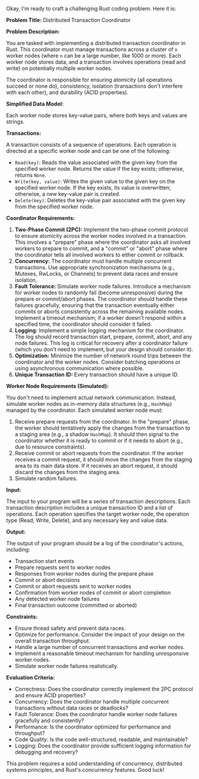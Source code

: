 Okay, I'm ready to craft a challenging Rust coding problem. Here it is:

**Problem Title:** Distributed Transaction Coordinator

**Problem Description:**

You are tasked with implementing a distributed transaction coordinator in Rust.  This coordinator must manage transactions across a cluster of `n` worker nodes (where `n` can be a large number, like 1000 or more). Each worker node stores data, and a transaction involves operations (read and write) on potentially multiple worker nodes.

The coordinator is responsible for ensuring atomicity (all operations succeed or none do), consistency, isolation (transactions don't interfere with each other), and durability (ACID properties).

**Simplified Data Model:**

Each worker node stores key-value pairs, where both keys and values are strings.

**Transactions:**

A transaction consists of a sequence of operations. Each operation is directed at a specific worker node and can be one of the following:

*   `Read(key)`: Reads the value associated with the given key from the specified worker node. Returns the value if the key exists; otherwise, returns `None`.
*   `Write(key, value)`: Writes the given value to the given key on the specified worker node. If the key exists, its value is overwritten; otherwise, a new key-value pair is created.
*   `Delete(key)`: Deletes the key-value pair associated with the given key from the specified worker node.

**Coordinator Requirements:**

1.  **Two-Phase Commit (2PC):** Implement the two-phase commit protocol to ensure atomicity across the worker nodes involved in a transaction. This involves a "prepare" phase where the coordinator asks all involved workers to prepare to commit, and a "commit" or "abort" phase where the coordinator tells all involved workers to either commit or rollback.
2.  **Concurrency:** The coordinator must handle multiple concurrent transactions. Use appropriate synchronization mechanisms (e.g., Mutexes, RwLocks, or Channels) to prevent data races and ensure isolation.
3.  **Fault Tolerance:**  Simulate worker node failures. Introduce a mechanism for worker nodes to randomly fail (become unresponsive) during the prepare or commit/abort phases. The coordinator should handle these failures gracefully, ensuring that the transaction eventually either commits or aborts consistently across the remaining available nodes. Implement a timeout mechanism; if a worker doesn't respond within a specified time, the coordinator should consider it failed.
4.  **Logging:** Implement a simple logging mechanism for the coordinator. The log should record transaction start, prepare, commit, abort, and any node failures. This log is critical for recovery after a coordinator failure (which you don't need to implement, but your design should consider it).
5.  **Optimization:**  Minimize the number of network round trips between the coordinator and the worker nodes. Consider batching operations or using asynchronous communication where possible.
6.  **Unique Transaction ID:** Every transaction should have a unique ID.

**Worker Node Requirements (Simulated):**

You don't need to implement actual network communication. Instead, simulate worker nodes as in-memory data structures (e.g., `HashMap`) managed by the coordinator.  Each simulated worker node must:

1.  Receive prepare requests from the coordinator.  In the "prepare" phase, the worker should tentatively apply the changes from the transaction to a staging area (e.g., a shadow `HashMap`).  It should then signal to the coordinator whether it is ready to commit or if it needs to abort (e.g., due to resource constraints).
2.  Receive commit or abort requests from the coordinator.  If the worker receives a commit request, it should move the changes from the staging area to its main data store.  If it receives an abort request, it should discard the changes from the staging area.
3. Simulate random failures.

**Input:**

The input to your program will be a series of transaction descriptions. Each transaction description includes a unique transaction ID and a list of operations. Each operation specifies the target worker node, the operation type (Read, Write, Delete), and any necessary key and value data.

**Output:**

The output of your program should be a log of the coordinator's actions, including:

*   Transaction start events
*   Prepare requests sent to worker nodes
*   Responses from worker nodes during the prepare phase
*   Commit or abort decisions
*   Commit or abort requests sent to worker nodes
*   Confirmation from worker nodes of commit or abort completion
*   Any detected worker node failures
*   Final transaction outcome (committed or aborted)

**Constraints:**

*   Ensure thread safety and prevent data races.
*   Optimize for performance.  Consider the impact of your design on the overall transaction throughput.
*   Handle a large number of concurrent transactions and worker nodes.
*   Implement a reasonable timeout mechanism for handling unresponsive worker nodes.
*   Simulate worker node failures realistically.

**Evaluation Criteria:**

*   Correctness: Does the coordinator correctly implement the 2PC protocol and ensure ACID properties?
*   Concurrency: Does the coordinator handle multiple concurrent transactions without data races or deadlocks?
*   Fault Tolerance: Does the coordinator handle worker node failures gracefully and consistently?
*   Performance: Is the coordinator optimized for performance and throughput?
*   Code Quality: Is the code well-structured, readable, and maintainable?
*   Logging: Does the coordinator provide sufficient logging information for debugging and recovery?

This problem requires a solid understanding of concurrency, distributed systems principles, and Rust's concurrency features. Good luck!
